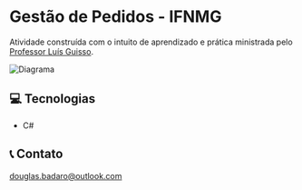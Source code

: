# Gestão de Pedidos - IFNMG

Atividade construída com o intuito de aprendizado e prática ministrada pelo [Professor Luís Guisso](https://github.com/guisso).

![Diagrama](https://lh5.googleusercontent.com/u99rO0b0Tb-QcfiuC07vqesfn0hnLKjoyiIFODBQ4G7dm_KjN9-l20ZCCPB2_ktmQpaW3Lj5BOAUqvI=w1349-h667)

## 💻 Tecnologias

- C#

## 📞 Contato

douglas.badaro@outlook.com
